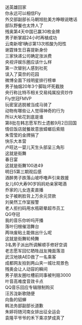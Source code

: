 送英雄回家  
你永远可以相信Fly  
外交部副部长马朝旭批美方睁眼说瞎话  
部队野餐也太馋人了  
残奥第4天中国已赢30枚金牌  
男子断掌超24小时再植成功  
云南新增1确诊第13次核酸为阳性  
谢霆锋生日喜提新身份  
三家快递公司确定涨派费  
央视评娱乐圈应该什么样  
第一次替别人感到社死  
误入了莫奈的花园  
微博全面下线明星排行榜单  
男子抽烟20年3个脚趾坏死截肢  
央行称比特币相关交易纯属投资炒作  
Fly世冠FMVP  
玩密室逃脱被当成马骑了  
动物有哪些让人觉得神奇的行为  
所以大呲花到底是谁  
第8批在韩志愿军烈士遗骸9月2日回国  
情侣饭店就餐故意放蟑螂后索赔  
朱雪莹的金牌捐了  
快乐大本营  
卢旺达一婴儿天生头部呈三角形  
这就是街舞  
春日宴  
这就是街舞100进49  
明日5第三期观后感  
酒醉男子跌落山坡呼噜声引来救援  
女儿60大寿90岁妈妈劝亲家喝酒  
乔家的儿女连麦直播  
女子被刷脸背上万余元贷款  
刘昊然工作室报警  
老人拒扫码用水瓶砸晕超市员工  
QG夺冠  
我的音乐你听吗开播  
落叶归根催泪舞台  
两块废粘土能做出什么呢  
这就是街舞轮椅舞  
3名男子派出所调解顺手修好空调  
老志愿军回忆牺牲战友掩面落泪  
武汉地铁AED救了一名乘客  
成都网友拍到两山夹一城壮观景色  
残奥会让人动容的瞬间  
男子朋友圈吐槽前同事被判赔3000  
叶音高难度音效卡点  
QQ音乐回应专辑限制购买  
汪苏泷新歌随便  
向鱼的貂蝉  
韩法务部副部长道歉  
朱婷将随河南女排出征全运会  
袁隆平爷爷的禾下乘凉梦成真了  
